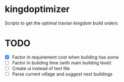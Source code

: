 # kingdoptimizer
Scripts to get the optimal travian kingdom build orders

# TODO
- [x] Factor in requirement cost when building has some
- [ ] Factor in building time (with main building level)
- [ ] Create ui instead of text file
- [ ] Parse current village and suggest next buildings
